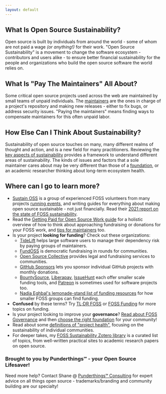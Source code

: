 ```yaml
---
layout: default
---
```


## What Is Open Source Sustainability?

Open source is built by individuals from around the world - some of whom are not paid a wage _(or anything!)_ for their work.  "Open Source Sustainability" is a movement to change the software ecosystem - contributors and users alike - to ensure better financial sustainability for the people and organizations who build the open source software the world relies on.

## What Is "Pay The Maintainers" All About?

Some critical open source projects used across the web are maintained by small teams of unpaid individuals.  The [maintainers](/aspects/maintainer/) are the ones in charge of a project's repository and making new releases - either to fix bugs, or address security issues.  "Paying the maintainers" means finding ways to compensate maintainers for this often unpaid labor.

## How Else Can I Think About Sustainability?

Sustainability of open source touches on many, many different realms of thought and action, and is a new field for many practitioners.  Reviewing the [key aspects of sustainability](/aspects/) provides a framework to understand different areas of sustainability.  The kinds of issues and factors that a sole maintainer cares about may be very different than those of a [foundation](/aspects/maintainer/), or an academic researcher thinking about long-term ecosystem health.

## Where can I go to learn more?

- [Sustain OSS](https://sustainoss.org/) is a group of experienced FOSS volunteers from many projects [running events](https://sustainoss.org/events/), and writing guides for everything about making open source sustainable - not just financially.  Read their [2021 report on the state of FOSS sustainability](https://sustainoss.org/assets/pdf/Sustain-In-2021-Event-Report.pdf).
- Read the [Getting Paid for Open Source Work guide](https://opensource.guide/getting-paid/) for a holistic overview of how to think about approaching fundraising or donations for your FOSS work, and [tips for maintainers](https://opensource.guide/best-practices/) too.
- Is your project **looking for funding**?  Check out these organizations:
  - [TideLift](https://tidelift.com/) helps large software users to manage their dependency risk by paying groups of maintainers.
  - [FundOSS](https://fundoss.org/) is democratic fundraising in rounds for communities.
  - [Open Source Collective](https://www.oscollective.org/) provides legal and fundraising services to communities. 
  - [GitHub Sponsors](https://github.com/sponsors) lets you sponsor individual GitHub projects with monthly donations.
  - [BountySource](https://www.bountysource.com/), [Liberapay](https://liberapay.com/), [IssueHunt](https://issuehunt.io/) each offer smaller scale funding tools, and [Patreon](https://www.patreon.com/) is sometimes used for software projects too.
  - [Nadia Eghbal's lemonade-stand list of funding resources](https://github.com/nayafia/lemonade-stand) for how smaller FOSS groups can find funding.
- **Confused** by these terms? Try [TL;DR FOSS](https://tldrfoss.com/) or [FOSS Funding](https://fossfunding.com/) for more topics on funding.
- Is your project looking to improve your **governance**? [Read about FOSS Governance](https://opensource.guide/leadership-and-governance/) and then [choose the right foundation](http://chooseafoundation.com/) for your community!
- Read about some [definitions of "project health"](/health), focusing on the sustainability of individual communities.
- For deeper takes, my [FOSS Sustainability Zotero library](https://www.zotero.org/groups/5030713/foss-sustainability/library) is a curated list of topics, from well-written practical sites to academic research papers on open source.

### Brought to you by Punderthings℠ - your Open Source Lifesaver!

Need more help?  Contact Shane @ [Punderthings℠ Consulting](https://punderthings.com) for expert advice on all things open source - trademarks/branding and community building are our specialty!
